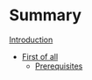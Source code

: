 # Summary

[Introduction](README.md)

- [First of all](./chapter_1/first_of_all.md)
    - [Prerequisites](./chapter_1/prerequisites.md)

